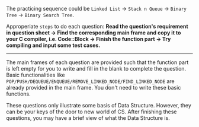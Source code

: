 The practicing sequence could be `Linked List` -> `Stack n Queue` -> `Binary Tree` -> `Binary Search Tree`.


Approperiate `steps` to do each question: **Read the question's requirement in question sheet -> Find the corresponding main frame and copy it to your C compiler, i.e. Code::Block -> Finish the function part -> Try compiling and input some test cases.**
***

The main frames of each question are provided such that the function part is left empty for you to write and fill in the blank to complete the question. Basic functionalities like `POP/PUSH/DEQUEUE/ENQUEUE/REMOVE_LINKED_NODE/FIND_LINKED_NODE` are already provided in the main frame. You don't need to write these basic functions.

These questions only illustrate some basis of Data Structure. However, they can be your keys of the door to new world of CS. After finishing these questions, you may have a brief view of what the Data Structure is.
